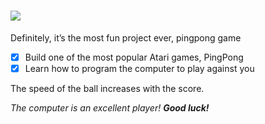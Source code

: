 # ![](https://place-hold.it/165x39/FFFFFF/196F3D/F30606&text=PING_PONG&bold&fontsize=23)

Definitely, it’s the most fun project ever, pingpong game

- [x] Build one of the most popular Atari games, PingPong
- [x] Learn how to program the computer to play against you 

The speed of the ball increases with the score.

*The computer is an excellent player! **Good luck!***
